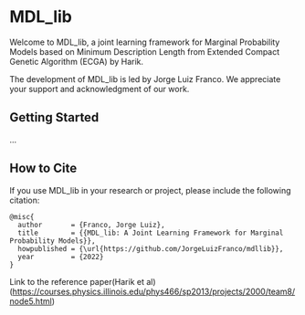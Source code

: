 # MDL_lib

Welcome to MDL_lib, a joint learning framework for Marginal Probability Models based on Minimum Description Length from Extended Compact Genetic Algorithm (ECGA) by Harik.

The development of MDL_lib is led by Jorge Luiz Franco. We appreciate your support and acknowledgment of our work.

## Getting Started

...

## How to Cite

If you use MDL_lib in your research or project, please include the following citation:

```plaintext
@misc{
  author       = {Franco, Jorge Luiz},
  title        = {{MDL_lib: A Joint Learning Framework for Marginal Probability Models}},
  howpublished = {\url{https://github.com/JorgeLuizFranco/mdllib}},
  year         = {2022}
}

```

Link to the reference  paper(Harik et al) (https://courses.physics.illinois.edu/phys466/sp2013/projects/2000/team8/node5.html)
